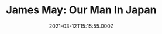 ---
title: "James May: Our Man In Japan"
year: 2020
date: 2021-03-12T15:15:55.000Z
permalink: /almanac/tv/2021-03-12-james-may-our-man-in-japan/index.html
rating: 3
---